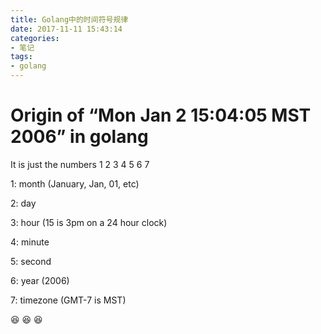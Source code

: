 ```yaml
---
title: Golang中的时间符号规律
date: 2017-11-11 15:43:14
categories:
- 笔记
tags:
- golang
---
```

# Origin of “Mon Jan 2 15:04:05 MST 2006” in golang

It is just the numbers 1 2 3 4 5 6 7

1: month (January, Jan, 01, etc)

2: day

3: hour (15 is 3pm on a 24 hour clock)

4: minute

5: second

6: year (2006)

7: timezone (GMT-7 is MST)

😆 😆 😆
